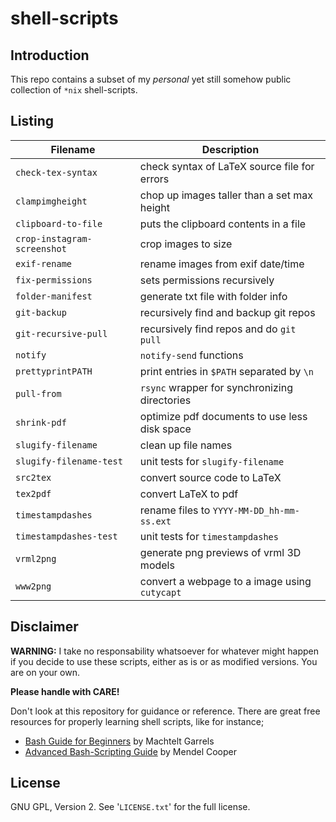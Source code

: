 shell-scripts
=============

Introduction
------------
This repo contains a subset of my *personal* yet still somehow public
collection of `*nix` shell-scripts.


Listing
-------

| **Filename**                | **Description**                                |
| --------------------------- | ---------------------------------------------- |
| `check-tex-syntax`          | check syntax of LaTeX source file for errors   |
| `clampimgheight`            | chop up images taller than a set max height    |
| `clipboard-to-file`         | puts the clipboard contents in a file          |
| `crop-instagram-screenshot` | crop images to size                            |
| `exif-rename`               | rename images from exif date/time              |
| `fix-permissions`           | sets permissions recursively                   |
| `folder-manifest`           | generate txt file with folder info             |
| `git-backup`                | recursively find and backup git repos          |
| `git-recursive-pull`        | recursively find repos and do `git pull`       |
| `notify`                    | `notify-send` functions                        |
| `prettyprintPATH`           | print entries in `$PATH` separated by `\n`     |
| `pull-from`                 | `rsync` wrapper for synchronizing directories  |
| `shrink-pdf`                | optimize pdf documents to use less disk space  |
| `slugify-filename`          | clean up file names                            |
| `slugify-filename-test`     | unit tests for `slugify-filename`              |
| `src2tex`                   | convert source code to LaTeX                   |
| `tex2pdf`                   | convert LaTeX to pdf                           |
| `timestampdashes`           | rename files to `YYYY-MM-DD_hh-mm-ss.ext`      |
| `timestampdashes-test`      | unit tests for `timestampdashes`               |
| `vrml2png`                  | generate png previews of vrml 3D models        |
| `www2png`                   | convert a webpage to a image using `cutycapt`  |


Disclaimer
----------
**WARNING:**
I take no responsability whatsoever for whatever might happen if you decide to
use these scripts, either as is or as modified versions.  You are on your own.

**Please handle with CARE!**

Don't look at this repository for guidance or reference.  There are great free
resources for properly learning shell scripts, like for instance;

* [Bash Guide for Beginners](http://tldp.org/LDP/Bash-Beginners-Guide/html/)
  by Machtelt Garrels
* [Advanced Bash-Scripting Guide](http://www.tldp.org/LDP/abs/html/)
  by Mendel Cooper


License
-------
GNU GPL, Version 2.  See '`LICENSE.txt`' for the full license.
